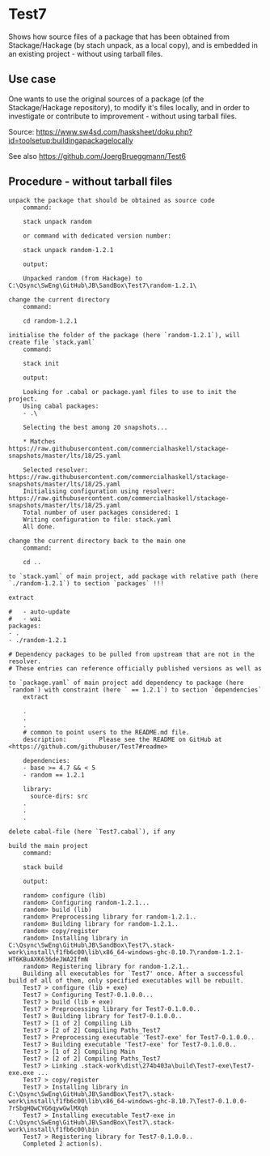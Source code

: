 # Test7

Shows how source files of a package that has been obtained from Stackage/Hackage (by stach unpack, as a local copy), and is embedded in an existing project - without using tarball files.

## Use case

One wants to use the original sources of a package (of the Stackage/Hackage repository), to modify it's files locally, and in order to investigate or contribute to improvement - without using tarball files.

Source: https://www.sw4sd.com/hasksheet/doku.php?id=toolsetup:buildingapackagelocally

See also https://github.com/JoergBrueggmann/Test6

## Procedure - without tarball files

    unpack the package that should be obtained as source code
        command:

        stack unpack random

        or command with dedicated version number:

        stack unpack random-1.2.1

        output:

        Unpacked random (from Hackage) to C:\Qsync\SwEng\GitHub\JB\SandBox\Test7\random-1.2.1\

    change the current directory
        command:

        cd random-1.2.1

    initialise the folder of the package (here `random-1.2.1`), will create file `stack.yaml`
        command:

        stack init

        output:

        Looking for .cabal or package.yaml files to use to init the project.
        Using cabal packages:
        - .\

        Selecting the best among 20 snapshots...

        * Matches https://raw.githubusercontent.com/commercialhaskell/stackage-snapshots/master/lts/18/25.yaml

        Selected resolver: https://raw.githubusercontent.com/commercialhaskell/stackage-snapshots/master/lts/18/25.yaml
        Initialising configuration using resolver: https://raw.githubusercontent.com/commercialhaskell/stackage-snapshots/master/lts/18/25.yaml
        Total number of user packages considered: 1
        Writing configuration to file: stack.yaml
        All done.

    change the current directory back to the main one
        command:

        cd ..

    to `stack.yaml` of main project, add package with relative path (here `./random-1.2.1`) to section `packages` !!!

    extract

    #   - auto-update
    #   - wai
    packages:
    - .
    - ./random-1.2.1

    # Dependency packages to be pulled from upstream that are not in the resolver.
    # These entries can reference officially published versions as well as

    to `package.yaml` of main project add dependency to package (here `random`) with constraint (here ` == 1.2.1`) to section `dependencies`
        extract

        .
        .
        .
        # common to point users to the README.md file.
        description:         Please see the README on GitHub at <https://github.com/githubuser/Test7#readme>

        dependencies:
        - base >= 4.7 && < 5
        - random == 1.2.1

        library:
          source-dirs: src
        .
        .
        .

    delete cabal-file (here `Test7.cabal`), if any

    build the main project
        command:

        stack build

        output:

        random> configure (lib)
        random> Configuring random-1.2.1...
        random> build (lib)
        random> Preprocessing library for random-1.2.1..
        random> Building library for random-1.2.1..
        random> copy/register
        random> Installing library in C:\Qsync\SwEng\GitHub\JB\SandBox\Test7\.stack-work\install\f1fb6c00\lib\x86_64-windows-ghc-8.10.7\random-1.2.1-HT6KBuAXK636deJWA2IfmN
        random> Registering library for random-1.2.1..
        Building all executables for `Test7' once. After a successful build of all of them, only specified executables will be rebuilt.
        Test7 > configure (lib + exe)
        Test7 > Configuring Test7-0.1.0.0...
        Test7 > build (lib + exe)
        Test7 > Preprocessing library for Test7-0.1.0.0..
        Test7 > Building library for Test7-0.1.0.0..
        Test7 > [1 of 2] Compiling Lib
        Test7 > [2 of 2] Compiling Paths_Test7
        Test7 > Preprocessing executable 'Test7-exe' for Test7-0.1.0.0..
        Test7 > Building executable 'Test7-exe' for Test7-0.1.0.0..
        Test7 > [1 of 2] Compiling Main
        Test7 > [2 of 2] Compiling Paths_Test7
        Test7 > Linking .stack-work\dist\274b403a\build\Test7-exe\Test7-exe.exe ...
        Test7 > copy/register
        Test7 > Installing library in C:\Qsync\SwEng\GitHub\JB\SandBox\Test7\.stack-work\install\f1fb6c00\lib\x86_64-windows-ghc-8.10.7\Test7-0.1.0.0-7rSbgHQwCYG6qywGwlMXqh
        Test7 > Installing executable Test7-exe in C:\Qsync\SwEng\GitHub\JB\SandBox\Test7\.stack-work\install\f1fb6c00\bin
        Test7 > Registering library for Test7-0.1.0.0..
        Completed 2 action(s).

